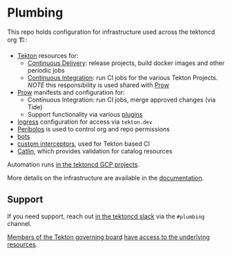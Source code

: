 # Plumbing

This repo holds configuration for infrastructure used across the tektoncd org 🏗️:

- [Tekton](tekton/README.md) resources for:
  - [Continuous Delivery](tekton/README.md): release projects, build docker images and other periodic jobs
  - [Continuous Integration](tekton/ci/README.md): run CI jobs for the various Tekton Projects. *NOTE* this responsibility is used shared with [Prow](prow/README.md)
- [Prow](prow/README.md) manifests and configuration for:
  - Continuous Integration: run CI jobs, merge approved changes (via Tide)
  - Support functionality via various [plugins](prow/plugins.yaml)
- [Ingress](prow/README.md#ingress) configuration for access via `tekton.dev`
- [Peribolos](tekton/resources/org-permissions/README.md) is used to control org and repo permissions
- [bots](bots/README.md)
- [custom interceptors](tekton/ci/interceptors), used for Tekton based CI
- [Catlin](catlin/), which provides validation for catalog resources

Automation runs [in the tektoncd GCP projects](docs/README.md#gcp-projects).

More details on the infrastructure are available in the [documentation](docs/README.md).

## Support

If you need support, reach out [in the tektoncd slack](https://github.com/tektoncd/community/blob/main/contact.md#slack)
via the `#plumbing` channel.

[Members of the Tekton governing board](https://github.com/tektoncd/community/blob/main/governance.md)
[have access to the underlying resources](https://github.com/tektoncd/community/blob/main/governance.md#permissions-and-access).
